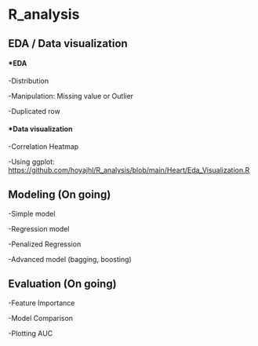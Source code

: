 # R_analysis
## EDA / Data visualization

#### *EDA

-Distribution 

-Manipulation: Missing value or Outlier

-Duplicated row

#### *Data visualization

-Correlation Heatmap

-Using ggplot: 
https://github.com/hoyajhl/R_analysis/blob/main/Heart/Eda_Visualization.R

## Modeling (On going)

-Simple model 

-Regression model

-Penalized Regression

-Advanced model (bagging, boosting)


## Evaluation (On going)

-Feature Importance 

-Model Comparison

-Plotting AUC 
